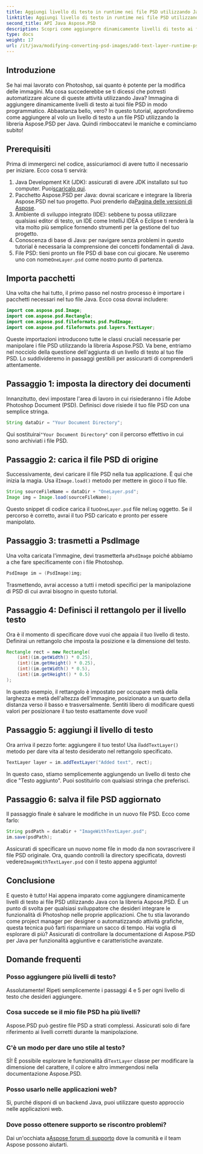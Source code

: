 ```yaml
---
title: Aggiungi livello di testo in runtime nei file PSD utilizzando Java
linktitle: Aggiungi livello di testo in runtime nei file PSD utilizzando Java
second_title: API Java Aspose.PSD
description: Scopri come aggiungere dinamicamente livelli di testo ai file PSD utilizzando Java con Aspose.PSD. Segui questo tutorial passo passo per scoprire interessanti possibilità di automazione.
type: docs
weight: 17
url: /it/java/modifying-converting-psd-images/add-text-layer-runtime-psd-files/
---
```

## Introduzione
Se hai mai lavorato con Photoshop, sai quanto è potente per la modifica delle immagini. Ma cosa succederebbe se ti dicessi che potresti automatizzare alcune di queste attività utilizzando Java? Immagina di aggiungere dinamicamente livelli di testo ai tuoi file PSD in modo programmatico. Abbastanza bello, vero? In questo tutorial, approfondiremo come aggiungere al volo un livello di testo a un file PSD utilizzando la libreria Aspose.PSD per Java. Quindi rimboccatevi le maniche e cominciamo subito!
## Prerequisiti
Prima di immergerci nel codice, assicuriamoci di avere tutto il necessario per iniziare. Ecco cosa ti servirà:
1.  Java Development Kit (JDK): assicurati di avere JDK installato sul tuo computer. Puoi[scaricalo qui](https://www.oracle.com/java/technologies/javase-jdk11-downloads.html).
2.  Pacchetto Aspose.PSD per Java: dovrai scaricare e integrare la libreria Aspose.PSD nel tuo progetto. Puoi prenderlo da[Pagina delle versioni di Aspose](https://releases.aspose.com/psd/java/).
3. Ambiente di sviluppo integrato (IDE): sebbene tu possa utilizzare qualsiasi editor di testo, un IDE come IntelliJ IDEA o Eclipse ti renderà la vita molto più semplice fornendo strumenti per la gestione del tuo progetto.
4. Conoscenza di base di Java: per navigare senza problemi in questo tutorial è necessaria la comprensione dei concetti fondamentali di Java.
5.  File PSD: tieni pronto un file PSD di base con cui giocare. Ne useremo uno con nome`OneLayer.psd` come nostro punto di partenza.
## Importa pacchetti
Una volta che hai tutto, il primo passo nel nostro processo è importare i pacchetti necessari nel tuo file Java. Ecco cosa dovrai includere:
```java
import com.aspose.psd.Image;
import com.aspose.psd.Rectangle;
import com.aspose.psd.fileformats.psd.PsdImage;
import com.aspose.psd.fileformats.psd.layers.TextLayer;
```
Queste importazioni introducono tutte le classi cruciali necessarie per manipolare i file PSD utilizzando la libreria Aspose.PSD.
Va bene, entriamo nel nocciolo della questione dell'aggiunta di un livello di testo al tuo file PSD. Lo suddivideremo in passaggi gestibili per assicurarti di comprenderli attentamente.
## Passaggio 1: imposta la directory dei documenti
Innanzitutto, devi impostare l'area di lavoro in cui risiederanno i file Adobe Photoshop Document (PSD). Definisci dove risiede il tuo file PSD con una semplice stringa.
```java
String dataDir = "Your Document Directory"; 
```
 Qui sostituirai`"Your Document Directory"` con il percorso effettivo in cui sono archiviati i file PSD.
## Passaggio 2: carica il file PSD di origine
Successivamente, devi caricare il file PSD nella tua applicazione. È qui che inizia la magia. Usa il`Image.load()` metodo per mettere in gioco il tuo file.
```java
String sourceFileName = dataDir + "OneLayer.psd"; 
Image img = Image.load(sourceFileName);
```
 Questo snippet di codice carica il tuo`OneLayer.psd` file nel`img` oggetto. Se il percorso è corretto, avrai il tuo PSD caricato e pronto per essere manipolato.
## Passaggio 3: trasmetti a PsdImage
 Una volta caricata l'immagine, devi trasmetterla a`PsdImage` poiché abbiamo a che fare specificamente con i file Photoshop.
```java
PsdImage im = (PsdImage)img;
```
Trasmettendo, avrai accesso a tutti i metodi specifici per la manipolazione di PSD di cui avrai bisogno in questo tutorial.
## Passaggio 4: Definisci il rettangolo per il livello testo
Ora è il momento di specificare dove vuoi che appaia il tuo livello di testo. Definirai un rettangolo che imposta la posizione e la dimensione del testo.
```java
Rectangle rect = new Rectangle(
    (int)(im.getWidth() * 0.25),
    (int)(im.getHeight() * 0.25),
    (int)(im.getWidth() * 0.5),
    (int)(im.getHeight() * 0.5)
);
```
In questo esempio, il rettangolo è impostato per occupare metà della larghezza e metà dell'altezza dell'immagine, posizionato a un quarto della distanza verso il basso e trasversalmente. Sentiti libero di modificare questi valori per posizionare il tuo testo esattamente dove vuoi!
## Passaggio 5: aggiungi il livello di testo
 Ora arriva il pezzo forte: aggiungere il tuo testo! Usa il`addTextLayer()` metodo per dare vita al testo desiderato nel rettangolo specificato.
```java
TextLayer layer = im.addTextLayer("Added text", rect);
```
In questo caso, stiamo semplicemente aggiungendo un livello di testo che dice "Testo aggiunto". Puoi sostituirlo con qualsiasi stringa che preferisci.
## Passaggio 6: salva il file PSD aggiornato
Il passaggio finale è salvare le modifiche in un nuovo file PSD. Ecco come farlo:
```java
String psdPath = dataDir + "ImageWithTextLayer.psd";
im.save(psdPath);
```
 Assicurati di specificare un nuovo nome file in modo da non sovrascrivere il file PSD originale. Ora, quando controlli la directory specificata, dovresti vedere`ImageWithTextLayer.psd` con il testo appena aggiunto!
## Conclusione
E questo è tutto! Hai appena imparato come aggiungere dinamicamente livelli di testo ai file PSD utilizzando Java con la libreria Aspose.PSD. È un punto di svolta per qualsiasi sviluppatore che desideri integrare le funzionalità di Photoshop nelle proprie applicazioni. Che tu stia lavorando come project manager per designer o automatizzando attività grafiche, questa tecnica può farti risparmiare un sacco di tempo.
Hai voglia di esplorare di più? Assicurati di controllare la documentazione di Aspose.PSD per Java per funzionalità aggiuntive e caratteristiche avanzate.
## Domande frequenti
### Posso aggiungere più livelli di testo?
Assolutamente! Ripeti semplicemente i passaggi 4 e 5 per ogni livello di testo che desideri aggiungere.
### Cosa succede se il mio file PSD ha più livelli?
Aspose.PSD può gestire file PSD a strati complessi. Assicurati solo di fare riferimento ai livelli corretti durante la manipolazione.
### C'è un modo per dare uno stile al testo?
 SÌ! È possibile esplorare le funzionalità di`TextLayer` classe per modificare la dimensione del carattere, il colore e altro immergendosi nella documentazione Aspose.PSD.
### Posso usarlo nelle applicazioni web?
Sì, purché disponi di un backend Java, puoi utilizzare questo approccio nelle applicazioni web.
### Dove posso ottenere supporto se riscontro problemi?
 Dai un'occhiata a[Aspose forum di supporto](https://forum.aspose.com/c/psd/34) dove la comunità e il team Aspose possono aiutarti.